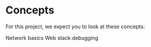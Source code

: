 # Concepts

For this project, we expect you to look at these concepts:

Network basics
Web stack debugging
